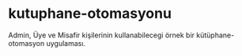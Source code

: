# kutuphane-otomasyonu
Admin, Üye ve Misafir kişilerinin kullanabilecegi örnek bir kütüphane-otomasyon uygulaması.
